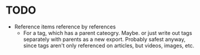 # TODO

- Reference items reference by references
    - For a tag, which has a parent cateogry. Maybe. or just write out tags separately with parents as a new export. Probably safest anyway, since tags aren't only referenced on articles, but videos, images, etc.